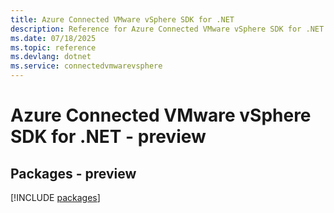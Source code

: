 ```yaml
---
title: Azure Connected VMware vSphere SDK for .NET
description: Reference for Azure Connected VMware vSphere SDK for .NET
ms.date: 07/18/2025
ms.topic: reference
ms.devlang: dotnet
ms.service: connectedvmwarevsphere
---
```

# Azure Connected VMware vSphere SDK for .NET - preview
## Packages - preview
[!INCLUDE [packages](connected-vmware-vsphere-index.md)]
